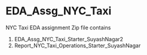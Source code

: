 # EDA_Assg_NYC_Taxi
NYC Taxi EDA assignment 
Zip file contains 
1. EDA_Assg_NYC_Taxi_Starter_SuyashNagar2
2. Report_NYC_Taxi_Operations_Starter_SuyashNagar
